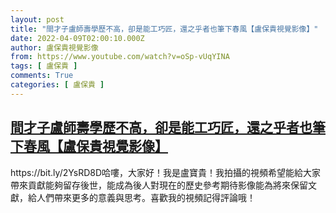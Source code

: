 ```yaml
---
layout: post
title: "間才子盧師壽學歷不高，卻是能工巧匠，還之乎者也筆下春風【盧保貴視覺影像】"
date: 2022-04-09T02:00:10.000Z
author: 盧保貴視覺影像
from: https://www.youtube.com/watch?v=oSp-vUqYINA
tags: [ 盧保貴 ]
comments: True
categories: [ 盧保貴 ]
---
```

<!--1649469610000-->
[間才子盧師壽學歷不高，卻是能工巧匠，還之乎者也筆下春風【盧保貴視覺影像】](https://www.youtube.com/watch?v=oSp-vUqYINA)
------

<div>
https://bit.ly/2YsRD8D哈嘍，大家好！我是盧寶貴！我拍攝的視頻希望能給大家帶來貢獻能夠留存後世，能成為後人對現在的歷史參考期待影像能為將來保留文獻，給人們帶來更多的意義與思考。喜歡我的視頻記得評論哦！
</div>
